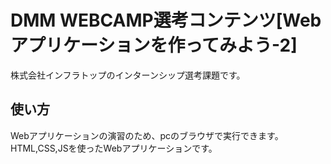 # DMM WEBCAMP選考コンテンツ[Webアプリケーションを作ってみよう-2]
株式会社インフラトップのインターンシップ選考課題です。

## 使い方
Webアプリケーションの演習のため、pcのブラウザで実行できます。
HTML,CSS,JSを使ったWebアプリケーションです。